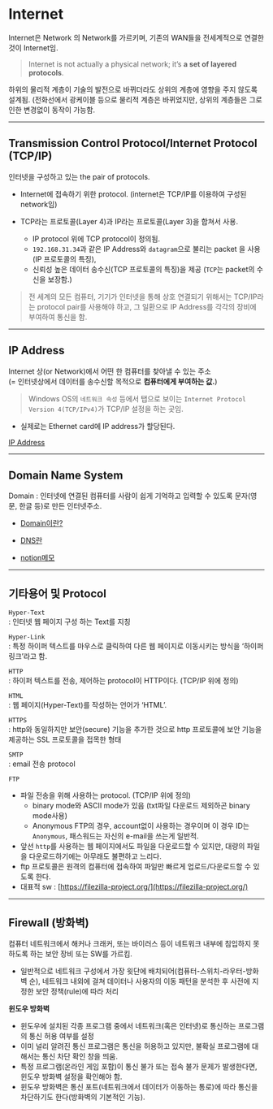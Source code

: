 # Internet

Internet은 Network 의 Network를 가르키며, 기존의 WAN들을 전세계적으로 연결한 것이 Internet임.

> Internet is not actually a physical network; it’s **a set of layered protocols**.

하위의 물리적 계층이 기술의 발전으로 바뀌더라도 상위의 계층에 영향을 주지 않도록 설계됨. (전화선에서 광케이블 등으로 물리적 계층은 바뀌었지만, 상위의 계층들은 그로 인한 변경없이 동작이 가능함.

---

## Transmission Control Protocol/Internet Protocol (TCP/IP)

인터넷을 구성하고 있는 the pair of protocols.

* Internet에 접속하기 위한 protocol. (internet은 TCP/IP를 이용하여 구성된 network임)
* TCP라는 프로토콜(Layer 4)과 IP라는 프로토콜(Layer 3)을 합쳐서 사용. 

  - IP protocol 위에 TCP protocol이 정의됨.
  - `192.168.31.34`과 같은 IP Address와 `datagram`으로 불리는 packet 을 사용 (IP 프로토콜의 특징), 
  - 신뢰성 높은 데이터 송수신(TCP 프로토콜의 특징)을 제공 (`TCP`는 packet의 수신을 보장함.)

> 전 세계의 모든 컴퓨터, 기기가 인터넷을 통해 상호 연결되기 위해서는 TCP/IP라는 protocol pair를 사용해야 하고, 그 일환으로 IP Address를 각각의 장비에 부여하여 통신을 함.  

---

## IP Address

Internet 상(or Network)에서 어떤 한 컴퓨터를 찾아낼 수 있는 주소  
(= 인터넷상에서 데이터를 송수신할 목적으로 **컴퓨터에게 부여하는 값.**)

> Windows OS의 `네트워크 속성` 등에서 탭으로 보이는 `Internet Protocol Version 4(TCP/IPv4)`가 TCP/IP 설정을 하는 곳임.

* 실제로는 Ethernet card에 IP address가 할당된다.


[IP Address](https://dsaint31.tistory.com/entry/CE-Internet-Protocol-Address)

---

## Domain Name System

Domain : 인터넷에 연결된 컴퓨터를 사람이 쉽게 기억하고 입력할 수 있도록 문자(영문, 한글 등)로 만든 인터넷주소.

* [Domain이란?](https://xn--3e0bx5euxnjje69i70af08bea817g.xn--3e0b707e/jsp/resources/domainInfo/domainInfo.jsp)

* [DNS란](https://dsaint31.tistory.com/entry/CE-Domain-Name-System)

* [notion메모](https://www.notion.so/mmmil/Domain-Name-System-727bf668104a4dfaade9830fa743a96d)

---

## 기타용어 및 Protocol

`Hyper-Text`  
: 인터넷 웹 페이지 구성 하는 Text를 지칭

`Hyper-Link`  
: 특정 하이퍼 텍스트를 마우스로 클릭하여 다른 웹 페이지로 이동시키는 방식을 ‘하이퍼링크’라고 함.

`HTTP`  
: 하이퍼 텍스트를 전송, 제어하는 protocol이 HTTP이다. (TCP/IP 위에 정의) 

`HTML`  
: 웹 페이지(Hyper-Text)를 작성하는 언어가 ‘HTML’. 

`HTTPS`  
: http와 동일하지만 보안(secure) 기능을 추가한 것으로 http 프로토콜에 보안 기능을 제공하는 SSL 프로토콜을 접목한 형태

`SMTP`  
: email 전송 protocol

`FTP`

* 파일 전송을 위해 사용하는 protocol. (TCP/IP 위에 정의)
  - binary mode와 ASCII mode가 있음 (txt파일 다운로드 제외하곤 binary mode사용)
  - Anonymous FTP의 경우, account없이 사용하는 경우이며 이 경우 ID는 `Anonymous`, 패스워드는 자신의 e-mail을 쓰는게 일반적.
* 앞선 `http`를 사용하는 웹 페이지에서도 파일을 다운로드할 수 있지만, 대량의 파일을 다운로드하기에는 아무래도 불편하고 느리다. 
* ftp 프로토콜은 원격의 컴퓨터에 접속하여 파일만 빠르게 업로드/다운로드할 수 있도록 한다.
* 대표적 sw : [https://filezilla-project.org/](https://filezilla-project.org/)

---

## Firewall (방화벽)

컴퓨터 네트워크에서 해커나 크래커, 또는 바이러스 등이 네트워크 내부에 침입하지 못하도록 하는 보안 장비 또는 SW를 가르킴.

* 일반적으로 네트워크 구성에서 가장 윗단에 배치되어(컴퓨터-스위치-라우터-방화벽 순), 네트워크 내외에 걸쳐 데이터나 사용자의 이동 패턴을 분석한 후 사전에 지정한 보안 정책(rule)에 따라 처리

**윈도우 방화벽**

  - 윈도우에 설치된 각종 프로그램 중에서 네트워크(혹은 인터넷)로 통신하는 프로그램의 통신 허용 여부를 설정
  - 이미 널리 알려진 통신 프로그램은 통신을 허용하고 있지만, 불확실 프로그램에 대해서는 통신 차단 확인 창을 띄움.
  - 특정 프로그램(온라인 게임 포함)이 통신 불가 또는 접속 불가 문제가 발생한다면, 윈도우 방화벽 설정을 확인해야 함. 
  - 윈도우 방화벽은 통신 포트(네트워크에서 데이터가 이동하는 통로)에 따라 통신을 차단하기도 한다(방화벽의 기본적인 기능). 


